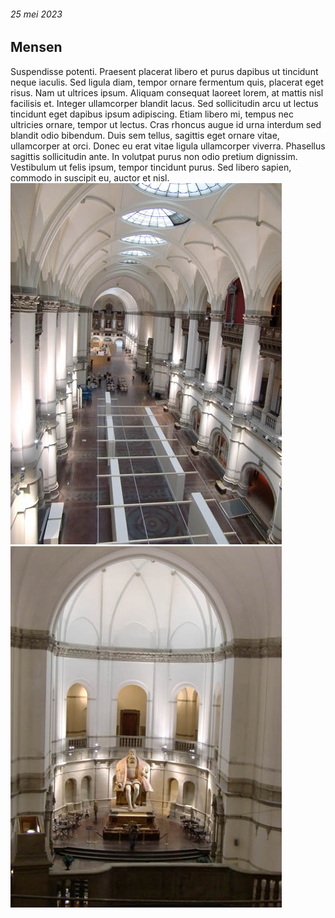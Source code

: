 ###### 25 mei 2023

Mensen
---------------------------------

Suspendisse potenti. Praesent placerat libero et purus dapibus ut tincidunt neque iaculis. Sed ligula diam, tempor ornare fermentum quis, placerat eget risus. Nam ut ultrices ipsum. Aliquam consequat laoreet lorem, at mattis nisl facilisis et. Integer ullamcorper blandit lacus. Sed sollicitudin arcu ut lectus tincidunt eget dapibus ipsum adipiscing. Etiam libero mi, tempus nec ultricies ornare, tempor ut lectus. Cras rhoncus augue id urna interdum sed blandit odio bibendum. Duis sem tellus, sagittis eget ornare vitae, ullamcorper at orci. Donec eu erat vitae ligula ullamcorper viverra. Phasellus sagittis sollicitudin ante. In volutpat purus non odio pretium dignissim. Vestibulum ut felis ipsum, tempor tincidunt purus. Sed libero sapien, commodo in suscipit eu, auctor et nisl.
![](img/museum1.jpg "The swedish national history museum")
![](img/museum2.jpg "The swedish national history museum")
